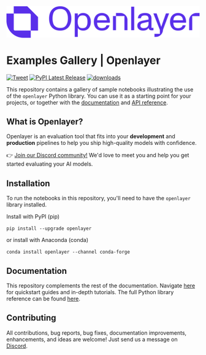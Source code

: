 <div align="left">
   <img src="_static/logo-blue-text.svg"><br>
 </div>

# Examples Gallery | Openlayer

[![Tweet](https://img.shields.io/twitter/url/http/shields.io.svg?style=social)](https://twitter.com/intent/tweet?text=Openlayer:%20The%20debugging%20workspace%20for%20AI%20&url=https://github.com/openlayer-ai/examples-gallery&via=openlayerco)
[![PyPI Latest Release](https://img.shields.io/pypi/v/openlayer.svg)](https://pypi.org/project/openlayer/)
[![downloads](https://pepy.tech/badge/openlayer)](https://pepy.tech/project/openlayer)

This repository contains a gallery of sample notebooks illustrating the use of the `openlayer` Python library.
You can use it as a starting point for your projects, or together with the [documentation](https://openlayer.com/docs)
and [API reference](https://www.openlayer.com/docs/api-reference/introduction).

## What is Openlayer?

Openlayer is an evaluation tool that fits into your **development** and **production** pipelines to help you ship high-quality models with confidence.

👉 [Join our Discord community!](https://discord.gg/t6wS2g6MMB) We'd love to meet you and help you get started evaluating your AI models.

## Installation

To run the notebooks in this repository, you'll need to have the `openlayer` library installed.

Install with PyPI (pip)

```console
pip install --upgrade openlayer
```

or install with Anaconda (conda)

```console
conda install openlayer --channel conda-forge
```

## Documentation

This repository complements the rest of the documentation. Navigate [here](https://openlayer.com/docs) for quickstart guides and in-depth tutorials. The full Python library reference can be found [here](https://reference.openlayer.com/reference/index.html).

## Contributing

All contributions, bug reports, bug fixes, documentation improvements, enhancements, and ideas are welcome! Just send us a message on [Discord](https://discord.gg/t6wS2g6MMB).
